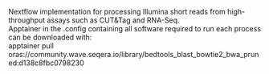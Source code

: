 Nextflow implementation for processing Illumina short reads from high-throughput assays such as CUT&Tag and RNA-Seq.  
Apptainer in the .config containing all software required to run each process can be downloaded with:  
apptainer pull oras://community.wave.seqera.io/library/bedtools_blast_bowtie2_bwa_pruned:d138c8fbc0798230
